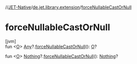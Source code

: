 //[JET-Native](../../index.md)/[de.jet.library.extension](index.md)/[forceNullableCastOrNull](force-nullable-cast-or-null.md)

# forceNullableCastOrNull

[jvm]\
fun &lt;[O](force-nullable-cast-or-null.md)&gt; [Any](https://kotlinlang.org/api/latest/jvm/stdlib/kotlin/-any/index.html)?.[forceNullableCastOrNull](force-nullable-cast-or-null.md)(): [O](force-nullable-cast-or-null.md)?

fun &lt;[O](force-nullable-cast-or-null.md)&gt; [Nothing](https://kotlinlang.org/api/latest/jvm/stdlib/kotlin/-nothing/index.html)?.[forceNullableCastOrNull](force-nullable-cast-or-null.md)(): [Nothing](https://kotlinlang.org/api/latest/jvm/stdlib/kotlin/-nothing/index.html)?
